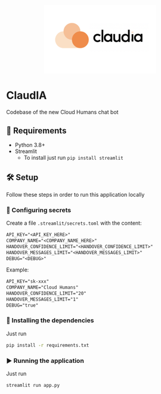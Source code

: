 <div align="center"><img src="./claudia_demos.png" width="300" /></div>

# ClaudIA
Codebase of the new Cloud Humans chat bot

## 📄 Requirements
- Python 3.8+
- Streamlit 
  - To install just run `pip install streamlit`

## 🛠️ Setup
Follow these steps in order to run this application locally

### 🔑 Configuring secrets
Create a file `.streamlit/secrets.toml` with the content:
```
API_KEY="<API_KEY_HERE>"
COMPANY_NAME="<COMPANY_NAME_HERE>"
HANDOVER_CONFIDENCE_LIMIT="<HANDOVER_CONFIDENCE_LIMIT>"
HANDOVER_MESSAGES_LIMIT="<HANDOVER_MESSAGES_LIMIT>"
DEBUG="<DEBUG>"
```

Example:
```
API_KEY="sk-xxx"
COMPANY_NAME="Cloud Humans"
HANDOVER_CONFIDENCE_LIMIT="20"
HANDOVER_MESSAGES_LIMIT="1"
DEBUG="true"
```


### 🧪 Installing the dependencies
Just run
```bash
pip install -r requirements.txt
```

### ▶️ Running the application
Just run
```bash
streamlit run app.py
```
